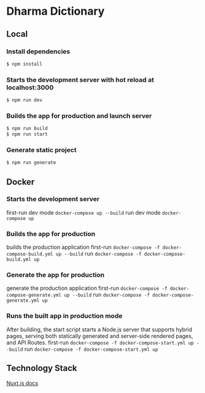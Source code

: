 # Dharma Dictionary

## Local

### Install dependencies

```bash
$ npm install
```

### Starts the development server with hot reload at localhost:3000

```bash
$ npm run dev
```

### Builds the app for production and launch server

```bash
$ npm run build
$ npm run start
```

### Generate static project

```bash
$ npm run generate
```

<!-- After building, the start script starts a Node.js server that supports hybrid
pages, serving both statically generated and server-side rendered pages, and
API Routes. -->
<!-- `npm i && next start` -->

## Docker

### Starts the development server

first-run dev mode
`docker-compose up --build`
run dev mode
`docker-compose up`

### Builds the app for production

builds the production application
first-run
`docker-compose -f docker-compose-build.yml up --build`
run
`docker-compose -f docker-compose-build.yml up`

### Generate the app for production

generate the production application
first-run
`docker-compose -f docker-compose-generate.yml up --build`
run
`docker-compose -f docker-compose-generate.yml up`

### Runs the built app in production mode

After building, the start script starts a Node.js server that supports hybrid
pages, serving both statically generated and server-side rendered pages, and
API Routes.
first-run
`docker-compose -f docker-compose-start.yml up --build`
run
`docker-compose -f docker-compose-start.yml up`

## Technology Stack

[Nuxt.js docs](https://nuxtjs.org)
